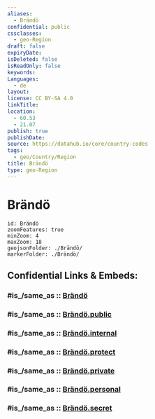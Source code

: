 ```yaml
---
aliases:
  - Brändö
confidential: public
cssclasses:
  - geo-Region
draft: false
expiryDate:
isDeleted: false
isReadOnly: false
keywords:
Languages:
  - de
layout:
license: CC BY-SA 4.0
linkTitle:
location:
  - 60.53
  - 21.07
publish: true
publishDate:
source: https://datahub.io/core/country-codes
tags:
  - geo/Country/Region
title: Brändö
type: geo-Region
---
```


# Brändö

```leaflet
id: Brändö
zoomFeatures: true 
minZoom: 4 
maxZoom: 18
geojsonFolder: ./Brändö/
markerFolder: ./Brändö/
```


## Confidential Links & Embeds: 

### #is_/same_as :: [Brändö](/_Standards/Earth/Continent/Europe/Europe~North/Åland-Islands/Archipelago/counties~Archipelago/Brändö.md) 

### #is_/same_as :: [Brändö.public](/_public/Earth/Continent/Europe/Europe~North/Åland-Islands/Archipelago/counties~Archipelago/Brändö.public.md) 

### #is_/same_as :: [Brändö.internal](/_internal/Earth/Continent/Europe/Europe~North/Åland-Islands/Archipelago/counties~Archipelago/Brändö.internal.md) 

### #is_/same_as :: [Brändö.protect](/_protect/Earth/Continent/Europe/Europe~North/Åland-Islands/Archipelago/counties~Archipelago/Brändö.protect.md) 

### #is_/same_as :: [Brändö.private](/_private/Earth/Continent/Europe/Europe~North/Åland-Islands/Archipelago/counties~Archipelago/Brändö.private.md) 

### #is_/same_as :: [Brändö.personal](/_personal/Earth/Continent/Europe/Europe~North/Åland-Islands/Archipelago/counties~Archipelago/Brändö.personal.md) 

### #is_/same_as :: [Brändö.secret](/_secret/Earth/Continent/Europe/Europe~North/Åland-Islands/Archipelago/counties~Archipelago/Brändö.secret.md)

